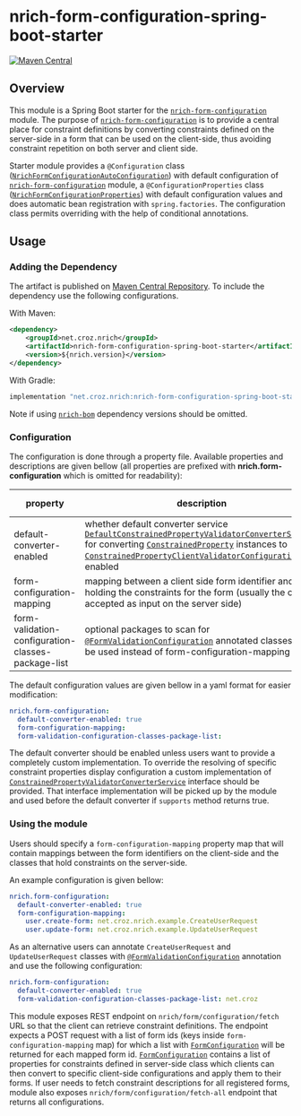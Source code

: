 # nrich-form-configuration-spring-boot-starter

[![Maven Central](https://maven-badges.herokuapp.com/maven-central/net.croz.nrich/nrich-form-configuration-spring-boot-starter/badge.svg?color=blue)](https://maven-badges.herokuapp.com/maven-central/net.croz.nrich/nrich-form-configuration-spring-boot-starter)

## Overview

This module is a Spring Boot starter for the [`nrich-form-configuration`][nrich-form-configuration-url] module. The purpose of [`nrich-form-configuration`][nrich-form-configuration-url] is to provide
a central place for constraint definitions by converting constraints defined on the server-side in a form that can be used on the client-side, thus avoiding constraint repetition on both server and
client side.

Starter module provides a `@Configuration` class ([`NrichFormConfigurationAutoConfiguration`][nrich-form-configuration-auto-configuration-url]) with default configuration of
[`nrich-form-configuration`][nrich-form-configuration-url] module, a `@ConfigurationProperties` class ([`NrichFormConfigurationProperties`][nrich-form-configuration-properties-url]) with default
configuration values and does automatic bean registration with `spring.factories`. The configuration class permits overriding with the help of conditional annotations.

## Usage

### Adding the Dependency

The artifact is published on [Maven Central Repository](https://search.maven.org/). To include the dependency use the following configurations.

With Maven:

```xml
<dependency>
    <groupId>net.croz.nrich</groupId>
    <artifactId>nrich-form-configuration-spring-boot-starter</artifactId>
    <version>${nrich.version}</version>
</dependency>
```

With Gradle:

```groovy
implementation "net.croz.nrich:nrich-form-configuration-spring-boot-starter:${nrich.version}"
```

Note if using [`nrich-bom`][nrich-bom-url] dependency versions should be omitted.

### Configuration

The configuration is done through a property file. Available properties and descriptions are given bellow (all properties are prefixed with **nrich.form-configuration** which is omitted for
readability):

| property                                            | description                                                                                                                                                                                                                                                                                                                                                   | default value |
|-----------------------------------------------------|---------------------------------------------------------------------------------------------------------------------------------------------------------------------------------------------------------------------------------------------------------------------------------------------------------------------------------------------------------------|---------------|
| default-converter-enabled                           | whether default converter service [`DefaultConstrainedPropertyValidatorConverterService`][default-constrained-property-validator-converter-service-url] for converting [`ConstrainedProperty`][constrained-property-url] instances to [`ConstrainedPropertyClientValidatorConfiguration`][constrained-property-client-validator-configuration-url] is enabled | true          |
| form-configuration-mapping                          | mapping between a client side form identifier and class holding the constraints for the form (usually the class accepted as input on the server side)                                                                                                                                                                                                         |               |
| form-validation-configuration-classes-package-list  | optional packages to scan for [`@FormValidationConfiguration`][form-configuration-annotation-url] annotated classes it can be used instead of form-configuration-mapping                                                                                                                                                                                      |               |

The default configuration values are given bellow in a yaml format for easier modification:

```yaml
nrich.form-configuration:
  default-converter-enabled: true
  form-configuration-mapping:
  form-validation-configuration-classes-package-list:
```

The default converter should be enabled unless users want to provide a completely custom implementation. To override the resolving of specific constraint properties display configuration a custom
implementation of [`ConstrainedPropertyValidatorConverterService`][constrained-property-validator-converter-service-url] interface should be provided. That interface implementation will be picked up
by the module and used before the default converter if `supports` method returns true.

### Using the module

Users should specify a `form-configuration-mapping` property map that will contain mappings between the form identifiers on the client-side and the classes that hold constraints on the server-side.

An example configuration is given bellow:

```yaml
nrich.form-configuration:
  default-converter-enabled: true
  form-configuration-mapping:
    user.create-form: net.croz.nrich.example.CreateUserRequest
    user.update-form: net.croz.nrich.example.UpdateUserRequest
```

As an alternative users can annotate `CreateUserRequest` and `UpdateUserRequest` classes with [`@FormValidationConfiguration`][form-configuration-annotation-url] annotation and use the following configuration:

```yaml
nrich.form-configuration:
  default-converter-enabled: true
  form-validation-configuration-classes-package-list: net.croz
```


This module exposes REST endpoint on `nrich/form/configuration/fetch` URL so that the client can retrieve constraint definitions. The endpoint expects a POST request with a list of form ids
(keys inside `form-configuration-mapping` map) for which a list with [`FormConfiguration`][form-configuration-url] will be returned for each mapped form id.
[`FormConfiguration`][form-configuration-url] contains a list of properties for constraints defined in server-side class which clients can then convert to specific client-side configurations and
apply them to their forms. If user needs to fetch constraint descriptions for all registered forms, module also exposes `nrich/form/configuration/fetch-all` endpoint that returns all configurations.

[//]: # (Reference links for readability)

[nrich-form-configuration-url]: ../nrich-form-configuration/README.md

[nrich-bom-url]: ../nrich-bom/README.md

[nrich-form-configuration-auto-configuration-url]: ../nrich-form-configuration-spring-boot-starter/src/main/java/net/croz/nrich/formconfiguration/starter/configuration/NrichFormConfigurationAutoConfiguration.java

[nrich-form-configuration-properties-url]: ../nrich-form-configuration-spring-boot-starter/src/main/java/net/croz/nrich/formconfiguration/starter/properties/NrichFormConfigurationProperties.java

[default-constrained-property-validator-converter-service-url]: ../nrich-form-configuration/src/main/java/net/croz/nrich/formconfiguration/service/DefaultConstrainedPropertyValidatorConverterService.java

[constrained-property-url]: ../nrich-form-configuration-api/src/main/java/net/croz/nrich/formconfiguration/api/model/ConstrainedProperty.java

[constrained-property-client-validator-configuration-url]: ../nrich-form-configuration-api/src/main/java/net/croz/nrich/formconfiguration/api/model/ConstrainedPropertyClientValidatorConfiguration.java

[constrained-property-validator-converter-service-url]: ../nrich-form-configuration-api/src/main/java/net/croz/nrich/formconfiguration/api/service/ConstrainedPropertyValidatorConverterService.java

[form-configuration-url]: ../nrich-form-configuration-api/src/main/java/net/croz/nrich/formconfiguration/api/model/FormConfiguration.java

[form-configuration-annotation-url]: ../nrich-form-configuration-api/src/main/java/net/croz/nrich/formconfiguration/api/annotation/FormValidationConfiguration.java
